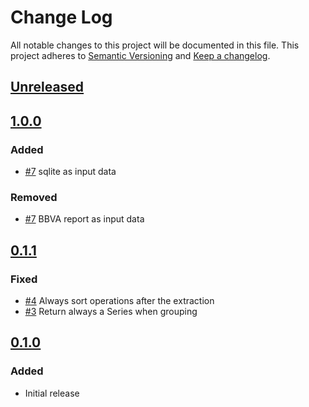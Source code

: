 # Change Log
All notable changes to this project will be documented in this file.
This project adheres to [Semantic Versioning](http://semver.org/) and [Keep a changelog](https://github.com/olivierlacan/keep-a-changelog).

## [Unreleased](https://github.com/blalop/my-year-in-bbva/tree/main)

## [1.0.0](https://github.com/idealista/my-year-in-bbva/tree/1.0.0)
### Added
- [#7](https://github.com/blalop/my-year-in-bbva/issues/7) sqlite as input data
### Removed
- [#7](https://github.com/blalop/my-year-in-bbva/issues/7) BBVA report as input data

## [0.1.1](https://github.com/idealista/my-year-in-bbva/tree/0.1.1)
### Fixed
- [#4](https://github.com/blalop/my-year-in-bbva/issues/4) Always sort operations after the extraction
- [#3](https://github.com/blalop/my-year-in-bbva/issues/3) Return always a Series when grouping

## [0.1.0](https://github.com/idealista/my-year-in-bbva/tree/0.1.0)
### Added
- Initial release
